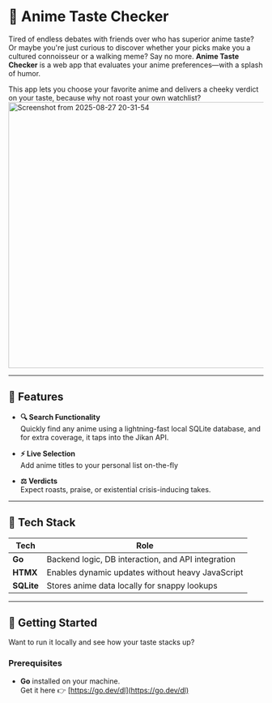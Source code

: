 
# 🍥 Anime Taste Checker

Tired of endless debates with friends over who has superior anime taste? Or maybe you're just curious to discover whether your picks make you a cultured connoisseur or a walking meme? Say no more. **Anime Taste Checker** is a web app that evaluates your anime preferences—with a splash of humor.

This app lets you choose your favorite anime and delivers a cheeky verdict on your taste, because why not roast your own watchlist?
<img width="768" height="525" alt="Screenshot from 2025-08-27 20-31-54" src="https://github.com/user-attachments/assets/ce385058-5222-45f9-9f1f-695d55a1e749" />

---

## 🚀 Features

- **🔍 Search Functionality**  
  Quickly find any anime using a lightning-fast local SQLite database, and for extra coverage, it taps into the Jikan API.

- **⚡ Live Selection**  
  Add anime titles to your personal list on-the-fly

- **⚖️ Verdicts**  
  Expect roasts, praise, or existential crisis-inducing takes.

---

## 🧱 Tech Stack

| Tech        | Role                                                             |
|-------------|------------------------------------------------------------------|
| **Go**      | Backend logic, DB interaction, and API integration               |
| **HTMX**    | Enables dynamic updates without heavy JavaScript                 |
| **SQLite**  | Stores anime data locally for snappy lookups                     |

---

## 🏁 Getting Started

Want to run it locally and see how your taste stacks up?

### Prerequisites

- **Go** installed on your machine.  
  Get it here 👉 [https://go.dev/dl](https://go.dev/dl)

